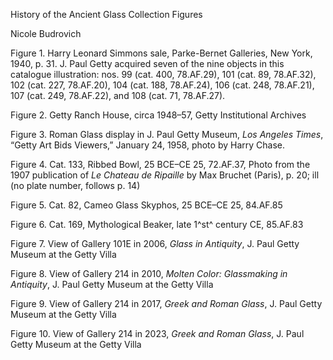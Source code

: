 History of the Ancient Glass Collection Figures

Nicole Budrovich

Figure 1. Harry Leonard Simmons sale, Parke-Bernet Galleries, New York, 1940, p. 31. J. Paul Getty acquired seven of the nine objects in this catalogue illustration: nos. 99 (cat. 400, 78.AF.29), 101 (cat. 89, 78.AF.32), 102 (cat. 227, 78.AF.20), 104 (cat. 188, 78.AF.24), 106 (cat. 248, 78.AF.21), 107 (cat. 249, 78.AF.22), and 108 (cat. 71, 78.AF.27).

Figure 2. Getty Ranch House, circa 1948–57, Getty Institutional Archives

Figure 3. Roman Glass display in J. Paul Getty Museum, *Los Angeles Times*, “Getty Art Bids Viewers,” January 24, 1958, photo by Harry Chase.

Figure 4. Cat. 133, Ribbed Bowl, 25 BCE–CE 25, 72.AF.37, Photo from the 1907 publication of *Le Chateau de Ripaille* by Max Bruchet (Paris), p. 20; ill (no plate number, follows p. 14)

Figure 5. Cat. 82, Cameo Glass Skyphos, 25 BCE–CE 25, 84.AF.85

Figure 6. Cat. 169, Mythological Beaker, late 1^st^ century CE, 85.AF.83

Figure 7. View of Gallery 101E in 2006, *Glass in Antiquity*, J. Paul Getty Museum at the Getty Villa

Figure 8. View of Gallery 214 in 2010, *Molten Color: Glassmaking in Antiquity*, J. Paul Getty Museum at the Getty Villa

Figure 9. View of Gallery 214 in 2017, *Greek and Roman Glass*, J. Paul Getty Museum at the Getty Villa

Figure 10. View of Gallery 214 in 2023, *Greek and Roman Glass*, J. Paul Getty Museum at the Getty Villa
